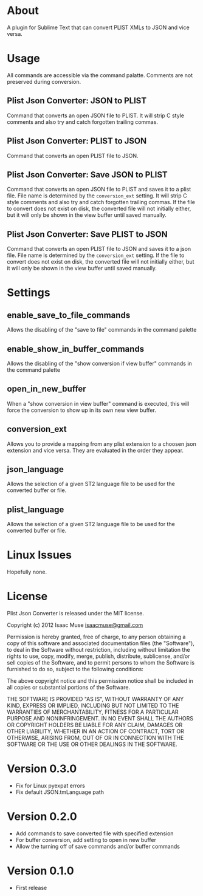 # About
A plugin for Sublime Text that can convert PLIST XMLs to JSON and vice versa.

# Usage
All commands are accessible via the command palatte.  Comments are not preserved during conversion.

## Plist Json Converter: JSON to PLIST
Command that converts an open JSON file to PLIST.  It will strip C style comments and also try and catch forgotten trailing commas.

## Plist Json Converter: PLIST to JSON
Command that converts an open PLIST file to JSON.

## Plist Json Converter: Save JSON to PLIST
Command that converts an open JSON file to PLIST and saves it to a plist file.  File name is determined by the ```conversion_ext``` setting.  It will strip C style comments and also try and catch forgotten trailing commas.  If the file to convert does not exist on disk, the converted file will not initially either, but it will only be shown in the view buffer until saved manually.

## Plist Json Converter: Save PLIST to JSON
Command that converts an open PLIST file to JSON and saves it to a json file.  File name is determined by the ```conversion_ext``` setting.  If the file to convert does not exist on disk, the converted file will not initially either, but it will only be shown in the view buffer until saved manually.

# Settings
## enable_save_to_file_commands
Allows the disabling of the "save to file" commands in the command palette

## enable_show_in_buffer_commands
Allows the disabling of the "show conversion if view buffer" commands in the command palette

## open_in_new_buffer
When a "show conversion in view buffer" command is executed, this will force the conversion to show up in its own new view buffer.

## conversion_ext
Allows you to provide a mapping from any plist extension to a choosen  json extension and vice versa.  They are evaluated in the order they appear.

## json_language
Allows the selection of a given ST2 language file to be used for the converted buffer or file.

## plist_language
Allows the selection of a given ST2 language file to be used for the converted buffer or file.

# Linux Issues
Hopefully none.

# License

Plist Json Converter is released under the MIT license.

Copyright (c) 2012 Isaac Muse <isaacmuse@gmail.com>

Permission is hereby granted, free of charge, to any person obtaining a copy of this software and associated documentation files (the "Software"), to deal in the Software without restriction, including without limitation the rights to use, copy, modify, merge, publish, distribute, sublicense, and/or sell copies of the Software, and to permit persons to whom the Software is furnished to do so, subject to the following conditions:

The above copyright notice and this permission notice shall be included in all copies or substantial portions of the Software.

THE SOFTWARE IS PROVIDED "AS IS", WITHOUT WARRANTY OF ANY KIND, EXPRESS OR IMPLIED, INCLUDING BUT NOT LIMITED TO THE WARRANTIES OF MERCHANTABILITY, FITNESS FOR A PARTICULAR PURPOSE AND NONINFRINGEMENT. IN NO EVENT SHALL THE AUTHORS OR COPYRIGHT HOLDERS BE LIABLE FOR ANY CLAIM, DAMAGES OR OTHER LIABILITY, WHETHER IN AN ACTION OF CONTRACT, TORT OR OTHERWISE, ARISING FROM, OUT OF OR IN CONNECTION WITH THE SOFTWARE OR THE USE OR OTHER DEALINGS IN THE SOFTWARE.

# Version 0.3.0
- Fix for Linux pyexpat errors
- Fix default JSON.tmLanguage path

# Version 0.2.0
- Add commands to save converted file with specified extension
- For buffer conversion, add setting to open in new buffer
- Allow the turning off of save commands and/or buffer commands

# Version 0.1.0
- First release
